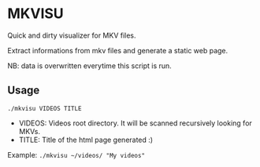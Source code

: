 MKVISU
======

Quick and dirty visualizer for MKV files.

Extract informations from mkv files and generate a static web page.

NB: data is overwritten everytime this script is run.


Usage
-----
`./mkvisu VIDEOS TITLE`
- VIDEOS: Videos root directory. It will be scanned recursively looking for
  MKVs.
- TITLE: Title of the html page generated :)

Example:
`./mkvisu ~/videos/ "My videos"`
